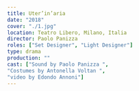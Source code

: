 ```yaml
---
title: Uter’in’aria
date: "2018"
cover: "./1.jpg"
location: Teatro Libero, Milano, Italia
director: Paolo Panizza
roles: ["Set Designer", "Light Designer"]
type: drama
production: ""
cast: ["Sound by Paolo Panizza ",
"Costumes by Antonella Voltan ",
"video by Edondo Annoni"]
---
```

